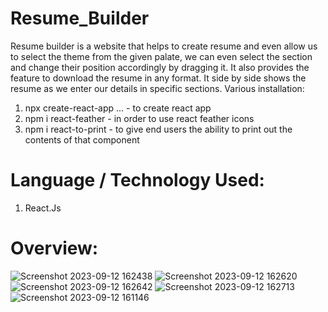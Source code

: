 # Resume_Builder
Resume builder is a website that helps to create resume and even allow us to select the theme from the given palate, we can even select the section and change their position accordingly by dragging it. It also provides
the feature to download the resume in any format. It side by side shows the resume as we enter our details in specific sections. Various installation:
1) npx create-react-app ... - to create react app
2) npm i react-feather - in order to use react feather icons
3) npm i react-to-print - to give end users the ability to print out the contents of that component

# Language / Technology Used:
1) React.Js

# Overview:
![Screenshot 2023-09-12 162438](https://github.com/garvita2003/Resume_Builder/assets/102051676/7076be09-22d0-49a6-ac14-740e88371c74)
![Screenshot 2023-09-12 162620](https://github.com/garvita2003/Resume_Builder/assets/102051676/cef202f7-9dce-4e28-8072-a8484b1fb973)
![Screenshot 2023-09-12 162642](https://github.com/garvita2003/Resume_Builder/assets/102051676/f5bdefad-2fa7-4f60-b59a-2d82bdc414ce)
![Screenshot 2023-09-12 162713](https://github.com/garvita2003/Resume_Builder/assets/102051676/561ef5ec-b0f3-401f-bf6e-51f0e5bff5dd)
![Screenshot 2023-09-12 161146](https://github.com/garvita2003/Resume_Builder/assets/102051676/028c0b07-da5b-4cc5-9728-1ecc9cc7bd8a)

